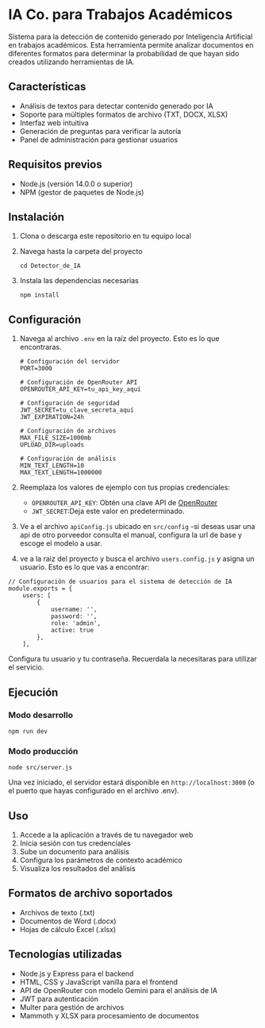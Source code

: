 # IA Co. para Trabajos Académicos

Sistema para la detección de contenido generado por Inteligencia Artificial en trabajos académicos. Esta herramienta permite analizar documentos en diferentes formatos para determinar la probabilidad de que hayan sido creados utilizando herramientas de IA.

## Características

- Análisis de textos para detectar contenido generado por IA
- Soporte para múltiples formatos de archivo (TXT, DOCX, XLSX)
- Interfaz web intuitiva
- Generación de preguntas para verificar la autoría
- Panel de administración para gestionar usuarios

## Requisitos previos

- Node.js (versión 14.0.0 o superior)
- NPM (gestor de paquetes de Node.js)

## Instalación

1. Clona o descarga este repositorio en tu equipo local

2. Navega hasta la carpeta del proyecto
   ```
   cd Detector_de_IA
   ```

3. Instala las dependencias necesarias
   ```
   npm install
   ```

## Configuración

1. Navega al archivo `.env` en la raíz del proyecto. Esto es lo que encontraras.
   ```
   # Configuración del servidor
   PORT=3000

   # Configuración de OpenRouter API
   OPENROUTER_API_KEY=tu_api_key_aquí

   # Configuración de seguridad
   JWT_SECRET=tu_clave_secreta_aquí
   JWT_EXPIRATION=24h

   # Configuración de archivos
   MAX_FILE_SIZE=1000mb
   UPLOAD_DIR=uploads

   # Configuración de análisis
   MIN_TEXT_LENGTH=10
   MAX_TEXT_LENGTH=1000000
   ```

2. Reemplaza los valores de ejemplo con tus propias credenciales:
   - `OPENROUTER_API_KEY`: Obtén una clave API de [OpenRouter](https://openrouter.ai/)
   - `JWT_SECRET`:Deja este valor en predeterminado.
  
3. Ve a el archivo `apiConfig.js` ubicado en `src/config`
-si deseas usar una api de otro porveedor consulta el manual, configura la url de base y escoge el modelo a usar.

4. ve a la raiz del proyecto y busca el archivo `users.config.js` y asigna un usuario. Esto es lo que vas a encontrar:

```
// Configuración de usuarios para el sistema de detección de IA
module.exports = {
    users: [
        {
            username: '',
            password: '',
            role: 'admin',
            active: true
        },
    ],

```
Configura tu usuario y tu contraseña. Recuerdala la necesitaras para utilizar el servicio.

## Ejecución

### Modo desarrollo

```
npm run dev
```

### Modo producción

```
node src/server.js
```

Una vez iniciado, el servidor estará disponible en `http://localhost:3000` (o el puerto que hayas configurado en el archivo .env).

## Uso

1. Accede a la aplicación a través de tu navegador web
2. Inicia sesión con tus credenciales
3. Sube un documento para análisis
4. Configura los parámetros de contexto académico
5. Visualiza los resultados del análisis

## Formatos de archivo soportados

- Archivos de texto (.txt)
- Documentos de Word (.docx)
- Hojas de cálculo Excel (.xlsx)

## Tecnologías utilizadas

- Node.js y Express para el backend
- HTML, CSS y JavaScript vanilla para el frontend
- API de OpenRouter con modelo Gemini para el análisis de IA
- JWT para autenticación
- Multer para gestión de archivos
- Mammoth y XLSX para procesamiento de documentos
